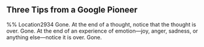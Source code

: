 ## Three Tips from a Google Pioneer 
%% Location2934 
Gone. At the end of a thought, notice that the thought is over. Gone. At the end of an experience of emotion—joy, anger, sadness, or anything else—notice it is over. Gone. 